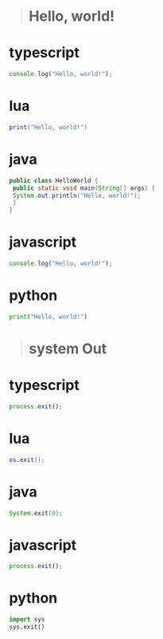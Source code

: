 > # Hello, world!

# typescript
```typescript
console.log("Hello, world!");
```
# lua
```lua
print("Hello, world!")
```
# java
```java
public class HelloWorld {
 public static void main(String[] args) {
 System.out.println("Hello, world!");
 }
}
```
# javascript
```javascript
console.log("Hello, world!");
```
# python
```python
print("Hello, world!")
```

> # system Out

# typescript
```typescript
process.exit();
```
# lua
```lua
os.exit();
```
# java
```java
System.exit(0);
```
# javascript
```javascript
process.exit();
```
# python
```python
import sys
sys.exit()
```
